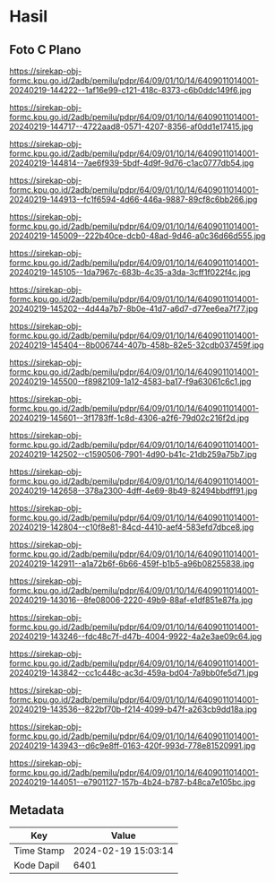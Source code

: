 # Hasil

## Foto C Plano

https://sirekap-obj-formc.kpu.go.id/2adb/pemilu/pdpr/64/09/01/10/14/6409011014001-20240219-144222--1af16e99-c121-418c-8373-c6b0ddc149f6.jpg

https://sirekap-obj-formc.kpu.go.id/2adb/pemilu/pdpr/64/09/01/10/14/6409011014001-20240219-144717--4722aad8-0571-4207-8356-af0dd1e17415.jpg

https://sirekap-obj-formc.kpu.go.id/2adb/pemilu/pdpr/64/09/01/10/14/6409011014001-20240219-144814--7ae6f939-5bdf-4d9f-9d76-c1ac0777db54.jpg

https://sirekap-obj-formc.kpu.go.id/2adb/pemilu/pdpr/64/09/01/10/14/6409011014001-20240219-144913--fc1f6594-4d66-446a-9887-89cf8c6bb266.jpg

https://sirekap-obj-formc.kpu.go.id/2adb/pemilu/pdpr/64/09/01/10/14/6409011014001-20240219-145009--222b40ce-dcb0-48ad-9d46-a0c36d66d555.jpg

https://sirekap-obj-formc.kpu.go.id/2adb/pemilu/pdpr/64/09/01/10/14/6409011014001-20240219-145105--1da7967c-683b-4c35-a3da-3cff1f022f4c.jpg

https://sirekap-obj-formc.kpu.go.id/2adb/pemilu/pdpr/64/09/01/10/14/6409011014001-20240219-145202--4d44a7b7-8b0e-41d7-a6d7-d77ee6ea7f77.jpg

https://sirekap-obj-formc.kpu.go.id/2adb/pemilu/pdpr/64/09/01/10/14/6409011014001-20240219-145404--8b006744-407b-458b-82e5-32cdb037459f.jpg

https://sirekap-obj-formc.kpu.go.id/2adb/pemilu/pdpr/64/09/01/10/14/6409011014001-20240219-145500--f8982109-1a12-4583-ba17-f9a63061c6c1.jpg

https://sirekap-obj-formc.kpu.go.id/2adb/pemilu/pdpr/64/09/01/10/14/6409011014001-20240219-145601--3f1783ff-1c8d-4306-a2f6-79d02c216f2d.jpg

https://sirekap-obj-formc.kpu.go.id/2adb/pemilu/pdpr/64/09/01/10/14/6409011014001-20240219-142502--c1590506-7901-4d90-b41c-21db259a75b7.jpg

https://sirekap-obj-formc.kpu.go.id/2adb/pemilu/pdpr/64/09/01/10/14/6409011014001-20240219-142658--378a2300-4dff-4e69-8b49-82494bbdff91.jpg

https://sirekap-obj-formc.kpu.go.id/2adb/pemilu/pdpr/64/09/01/10/14/6409011014001-20240219-142804--c10f8e81-84cd-4410-aef4-583efd7dbce8.jpg

https://sirekap-obj-formc.kpu.go.id/2adb/pemilu/pdpr/64/09/01/10/14/6409011014001-20240219-142911--a1a72b6f-6b66-459f-b1b5-a96b08255838.jpg

https://sirekap-obj-formc.kpu.go.id/2adb/pemilu/pdpr/64/09/01/10/14/6409011014001-20240219-143016--8fe08006-2220-49b9-88af-e1df851e87fa.jpg

https://sirekap-obj-formc.kpu.go.id/2adb/pemilu/pdpr/64/09/01/10/14/6409011014001-20240219-143246--fdc48c7f-d47b-4004-9922-4a2e3ae09c64.jpg

https://sirekap-obj-formc.kpu.go.id/2adb/pemilu/pdpr/64/09/01/10/14/6409011014001-20240219-143842--cc1c448c-ac3d-459a-bd04-7a9bb0fe5d71.jpg

https://sirekap-obj-formc.kpu.go.id/2adb/pemilu/pdpr/64/09/01/10/14/6409011014001-20240219-143536--822bf70b-f214-4099-b47f-a263cb9dd18a.jpg

https://sirekap-obj-formc.kpu.go.id/2adb/pemilu/pdpr/64/09/01/10/14/6409011014001-20240219-143943--d6c9e8ff-0163-420f-993d-778e81520991.jpg

https://sirekap-obj-formc.kpu.go.id/2adb/pemilu/pdpr/64/09/01/10/14/6409011014001-20240219-144051--e7901127-157b-4b24-b787-b48ca7e105bc.jpg


## Metadata

| Key        | Value               |
| ---------- | ------------------- |
| Time Stamp | 2024-02-19 15:03:14 |
| Kode Dapil | 6401                |



